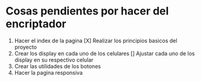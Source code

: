 # Cosas pendientes por hacer del encriptador

1. Hacer el index de la pagina
    [X] Realizar los principios basicos del proyecto 
2. Crear los display en cada uno de los celulares
    [] Ajustar cada uno de los display en su respectivo celular
3. Crear las utilidades de los botones
4. Hacer la pagina responsiva